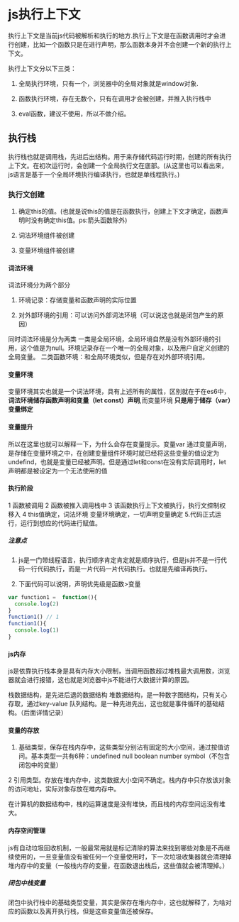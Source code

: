 # js执行上下文

执行上下文是当前js代码被解析和执行的地方.执行上下文是在函数调用时才会进行创建，比如一个函数只是在进行声明，那么函数本身并不会创建一个新的执行上下文。

执行上下文分以下三类：

1. 全局执行环境，只有一个，浏览器中的全局对象就是window对象.

2. 函数执行环境，存在无数个，只有在调用才会被创建，并推入执行栈中

3. eval函数，建议不使用，所以不做介绍。

## 执行栈

执行栈也就是调用栈，先进后出结构。用于来存储代码运行时期，创建的所有执行上下文。在初次运行时，会创建一个全局执行文在底部。(从这里也可以看出来，js语言是基于一个全局环境执行编译执行，也就是单线程执行。)

### 执行文创建

1. 确定this的值。(也就是说this的值是在函数执行，创建上下文才确定，函数声明时没有确定this值。ps:箭头函数除外)

2. 词法环境组件被创建

3. 变量环境组件被创建

#### 词法环境

词法环境分为两个部分

1. 环境记录：存储变量和函数声明的实际位置

2. 对外部环境的引用：可以访问外部词法环境（可以说这也就是闭包产生的原因）

同时词法环境是分为两类
一类是全局环境，全局环境自然是没有外部环境的引用，这个值是为null。环境记录存在一个唯一的全局对象，以及用户自定义创建的全局变量。
二类函数环境：和全局环境类似，但是存在对外部环境引用。

#### 变量环境

变量环境其实也就是一个词法环境，具有上述所有的属性，区别就在于在es6中，**词法环境储存函数声明和变量（let const）声明**,而变量环境 **只是用于储存（var）变量绑定**

#### 变量提升

所以在这里也就可以解释一下，为什么会存在变量提示。变量var 通过变量声明，是存储在变量环境之中，在创建变量组件环境时就已经将这些变量的值设定为undefind，也就是变量已经被声明。但是通过let和const在没有实际调用时，let声明都是被设定为一个无法使用的值

#### 执行阶段

1 函数被调用 2 函数被推入调用栈中 3 该函数执行上下文被执行，执行文控制权移入 4 this值确定，词法环境 变量环境确定，一切声明变量确定  5.代码正式运行，运行到想应的代码进行赋值。

##### 注意点

1. js是一门带线程语言，执行顺序肯定肯定就是顺序执行，但是js并不是一行代码一行代码执行，而是一片代码一片代码执行。也就是先编译再执行。

2. 下面代码可以说明，声明优先级是函数>变量

 ```javaScript
 var function1 =  function(){
   console.log(2)
 }
 function1() // 1
 function1(){
   console.log(1)
 }
 ```

#### js内存

js是依靠执行栈本身是具有内存大小限制，当调用函数超过堆栈最大调用数，浏览器就会进行报错，这也就是浏览器中js不能进行大数据计算的原因。

栈数据结构，是先进后退的数据结构
堆数据结构，是一种数字图结构，只有关心存取，通过key-value
队列结构。是一种先进先出，这也就是事件循环的基础结构。（后面详情记录）

#### 变量的存放

1. 基础类型，保存在栈内存中，这些类型分别沾有固定的大小空间，通过按值访问。基本类型一共有6种：undefined null boolean number symbol（不包含闭包中的变量）

2 引用类型。存放在堆内存中，这类数据大小空间不确定。栈内存中只存放该对象的访问地址，实际对象存放在堆内存中。

在计算机的数据结构中，栈的运算速度是没有堆快，而且栈的内存空间远没有堆大。

#### 内存空间管理

js有自动垃圾回收机制，一般最常用就是标记清除的算法来找到哪些对象是不再继续使用的，一旦变量值没有被任何一个变量使用时，下一次垃圾收集器就会清理掉堆内存中的变量（一般栈内存的变量，在函数退出栈后，这些值就会被清理掉。）

##### 闭包中栈变量

闭包中执行栈中的基础类型变量，其实是保存在堆内存中，这也就解释了，为啥对应的函数以及离开执行栈，但是这些变量值还被保存。

